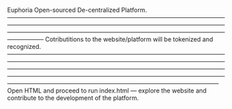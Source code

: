 Euphoria
Open-sourced De-centralized Platform. 
——————————————————————————————————————————————————————————————————————————————————————————————————————————————————
Cotributitions to the website/platform will be tokenized and recognized. 
———————————————————————————————————————————————————————————————————————————————————————————————————————————————————————————————————————————————————————————————————————————————————
Open HTML and proceed to run index.html — explore the website and contribute to the development of the platform. 
